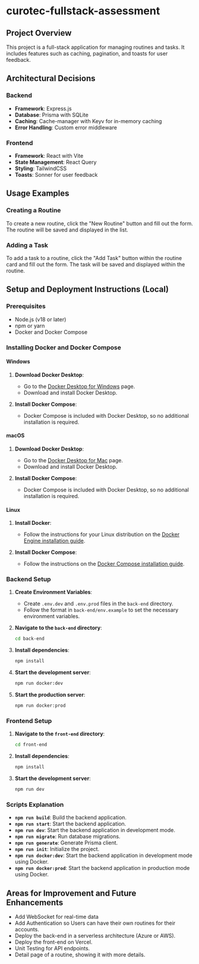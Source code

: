 # curotec-fullstack-assessment

## Project Overview

This project is a full-stack application for managing routines and tasks. It includes features such as caching, pagination, and toasts for user feedback.

## Architectural Decisions

### Backend

- **Framework**: Express.js
- **Database**: Prisma with SQLite
- **Caching**: Cache-manager with Keyv for in-memory caching
- **Error Handling**: Custom error middleware

### Frontend

- **Framework**: React with Vite
- **State Management**: React Query
- **Styling**: TailwindCSS
- **Toasts**: Sonner for user feedback

## Usage Examples

### Creating a Routine

To create a new routine, click the "New Routine" button and fill out the form. The routine will be saved and displayed in the list.

### Adding a Task

To add a task to a routine, click the "Add Task" button within the routine card and fill out the form. The task will be saved and displayed within the routine.

## Setup and Deployment Instructions (Local)

### Prerequisites

- Node.js (v18 or later)
- npm or yarn
- Docker and Docker Compose

### Installing Docker and Docker Compose

#### Windows

1. **Download Docker Desktop**:

   - Go to the [Docker Desktop for Windows](https://hub.docker.com/editions/community/docker-ce-desktop-windows) page.
   - Download and install Docker Desktop.

2. **Install Docker Compose**:
   - Docker Compose is included with Docker Desktop, so no additional installation is required.

#### macOS

1. **Download Docker Desktop**:

   - Go to the [Docker Desktop for Mac](https://hub.docker.com/editions/community/docker-ce-desktop-mac) page.
   - Download and install Docker Desktop.

2. **Install Docker Compose**:
   - Docker Compose is included with Docker Desktop, so no additional installation is required.

#### Linux

1. **Install Docker**:

   - Follow the instructions for your Linux distribution on the [Docker Engine installation guide](https://docs.docker.com/engine/install/).

2. **Install Docker Compose**:
   - Follow the instructions on the [Docker Compose installation guide](https://docs.docker.com/compose/install/).

### Backend Setup

1. **Create Environment Variables**:

   - Create `.env.dev` and `.env.prod` files in the `back-end` directory.
   - Follow the format in `back-end/env.example` to set the necessary environment variables.

2. **Navigate to the `back-end` directory**:

   ```sh
   cd back-end
   ```

3. **Install dependencies**:

   ```sh
   npm install
   ```

4. **Start the development server**:

   ```sh
   npm run docker:dev
   ```

5. **Start the production server**:
   ```sh
   npm run docker:prod
   ```

### Frontend Setup

1. **Navigate to the `front-end` directory**:

   ```sh
   cd front-end
   ```

2. **Install dependencies**:

   ```sh
   npm install
   ```

3. **Start the development server**:
   ```sh
   npm run dev
   ```

### Scripts Explanation

- **`npm run build`**: Build the backend application.
- **`npm run start`**: Start the backend application.
- **`npm run dev`**: Start the backend application in development mode.
- **`npm run migrate`**: Run database migrations.
- **`npm run generate`**: Generate Prisma client.
- **`npm run init`**: Initialize the project.
- **`npm run docker:dev`**: Start the backend application in development mode using Docker.
- **`npm run docker:prod`**: Start the backend application in production mode using Docker.

## Areas for Improvement and Future Enhancements

- Add WebSocket for real-time data
- Add Authentication so Users can have their own routines for their accounts.
- Deploy the back-end in a serverless architecture (Azure or AWS).
- Deploy the front-end on Vercel.
- Unit Testing for API endpoints.
- Detail page of a routine, showing it with more details.
